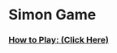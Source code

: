 <h1>Simon Game</h1>
<h3><a href="https://youtu.be/1Yqj76Q4jJ4" target="_blank">How to Play: (Click Here)</a></h3>
